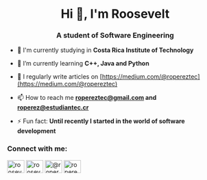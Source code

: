 <h1 align="center">Hi 👋, I'm Roosevelt</h1>
<h3 align="center">A student of Software Engineering</h3>

- 🔭 I'm currently studying in **Costa Rica Institute of Technology**

- 🌱 I’m currently learning **C++, Java and Python**

- 📝 I regularly write articles on [https://medium.com/@ropereztec](https://medium.com/@ropereztec)

- 📫 How to reach me **ropereztec@gmail.com and roperez@estudiantec.cr**

- ⚡ Fun fact: **Until recently I started in the world of software development**

<h3 align="left">Connect with me:</h3>
<p align="left">
<a href="https://linkedin.com/in/rooseveltperez" target="blank"><img align="center" src="https://raw.githubusercontent.com/rahuldkjain/github-profile-readme-generator/master/src/images/icons/Social/linked-in-alt.svg" alt="rooseveltperez" height="30" width="40" /></a>
<a href="https://instagram.com/rooseveltperez._" target="blank"><img align="center" src="https://raw.githubusercontent.com/rahuldkjain/github-profile-readme-generator/master/src/images/icons/Social/instagram.svg" alt="rooseveltperez._" height="30" width="40" /></a>
<a href="https://medium.com/@ropereztec" target="blank"><img align="center" src="https://raw.githubusercontent.com/rahuldkjain/github-profile-readme-generator/master/src/images/icons/Social/medium.svg" alt="@ropereztec" height="30" width="40" /></a>
<a href="https://www.hackerrank.com/ropereztec" target="blank"><img align="center" src="https://raw.githubusercontent.com/rahuldkjain/github-profile-readme-generator/master/src/images/icons/Social/hackerrank.svg" alt="ropereztec" height="30" width="40" /></a>
</p>

